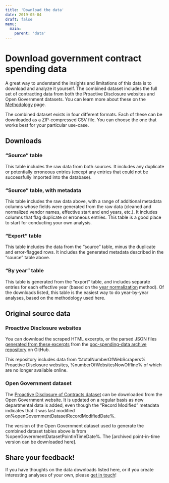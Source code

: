 ```yaml
---
title: 'Download the data'
date: 2019-05-04
draft: false
menu: 
  main:
    parent: 'data'
---
```


# Download government contract spending data

A great way to understand the insights and limitations of this data is to download and analyze it yourself. The combined dataset includes the full set of contracting data from both the Proactive Disclosure websites and Open Government datasets. You can learn more about these on the [Methodology](/methodology) page.

The combined dataset exists in four different formats. Each of these can be downloaded as a ZIP-compressed CSV file. You can choose the one that works best for your particular use-case.

## Downloads

### “Source” table

This table includes the raw data from both sources. It includes any duplicate or potentially erroneous entries (except any entries that could not be successfully imported into the database).

### “Source” table, with metadata

This table includes the raw data above, with a range of additional metadata columns whose fields were generated from the raw data (cleaned and normalized vendor names, effective start and end years, etc.). It includes columns that flag duplicate or erroneous entries. This table is a good place to start for conducting your own analysis.

### “Export” table

This table includes the data from the “source” table, minus the duplicate and error-flagged rows. It includes the generated metadata described in the “source” table above.

### “By year” table

This table is generated from the “export” table, and includes separate entries for each effective year (based on the [year normalization](/methodology) method). Of the downloads listed, this table is the easiest way to do year-by-year analyses, based on the methodology used here.

## Original source data

### Proactive Disclosure websites

You can download the scraped HTML excerpts, or the parsed JSON files [generated from these excerpts](/methodology) from the [goc-spending-data archive repository](https://github.com/GoC-Spending/goc-spending-data) on GitHub. 

This repository includes data from %totalNumberOfWebScrapers% Proactive Disclosure websites, %numberOfWebsitesNowOffline% of which are no longer available online. 

### Open Government dataset

The [Proactive Disclosure of Contracts dataset](https://open.canada.ca/data/en/dataset/d8f85d91-7dec-4fd1-8055-483b77225d8b) can be downloaded from the Open Government website. It is updated on a regular basis as new departmental data is added, even though the “Record Modified” metadata indicates that it was last modified on%openGovernmentDatasetRecordModifiedDate%.

The version of the Open Government dataset used to generate the combined dataset tables above is from %openGovernmentDatasetPointInTimeDate%. The [archived point-in-time version can be downloaded here].

## Share your feedback!

If you have thoughts on the data downloads listed here, or if you create interesting analyses of your own, please [get in touch](/about#contact-us)! 
